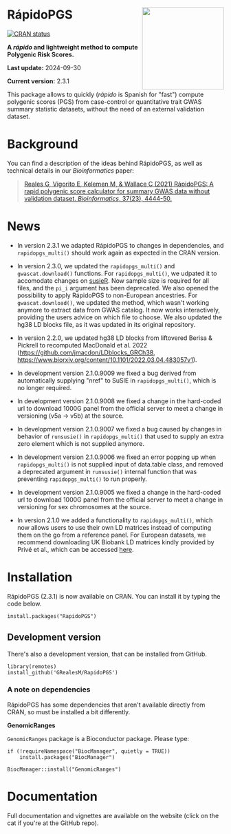 # RápidoPGS <a href='https://grealesm.github.io/RapidoPGS/'><img src='man/figures/logo.png' align="right" height="190.5" /></a>

<!-- badges: start -->

[![CRAN
status](https://www.r-pkg.org/badges/version/RapidoPGS)](https://cran.r-project.org/package=RapidoPGS)
<!-- badges: end -->

**A *rápido* and lightweight method to compute Polygenic Risk Scores.**

**Last update:** 2024-09-30

**Current version:** 2.3.1

This package allows to quickly (*rápido* is Spanish for "fast") compute polygenic scores (PGS) from case-control or quantitative trait GWAS summary statistic datasets, without the need of an external validation dataset.

# Background

You can find a description of the ideas behind RápidoPGS, as well as technical details in our *Bioinformatics* paper:

> [Reales G, Vigorito E, Kelemen M, & Wallace C (2021) RápidoPGS: A rapid polygenic score calculator for summary GWAS data without validation dataset. *Bioinformatics*, 37(23), 4444-50.](https://doi.org/10.1093/bioinformatics/btab456)

# News

* In version 2.3.1 we adapted RápidoPGS to changes in dependencies, and `rapidopgs_multi()` should work again as expected in the CRAN version.

* In version 2.3.0, we updated the `rapidopgs_multi()` and `gwascat.download()` functions. For  `rapidopgs_multi()`, we udpated it to accomodate changes on [susieR](https://github.com/stephenslab/susieR). Now sample size is required for all files, and the `pi_i` argument has been deprecated. We also opened the possibility to apply RápidoPGS to non-European ancestries. For `gwascat.download()`, we updated the method, which wasn't working anymore to extract data from GWAS catalog. It now works interactively, providing the users advice on which file to choose. We also updated the hg38 LD blocks file, as it was updated in its original repository.
* In version 2.2.0, we updated hg38 LD blocks from liftovered Berisa & Pickrell to recomputed MacDonald et al. 2022 (https://github.com/jmacdon/LDblocks_GRCh38, https://www.biorxiv.org/content/10.1101/2022.03.04.483057v1).
* In development version 2.1.0.9009 we fixed a bug derived from automatically supplying "nref" to SuSIE in `rapidopgs_multi()`, which is no longer required.
* In development version 2.1.0.9008 we fixed a change in the hard-coded url to download 1000G panel from the official server to meet a change in versioning (v5a -> v5b) at the source.
* In development version 2.1.0.9007 we fixed a bug caused by changes in behavior of `runsusie()` in `rapidopgs_multi()` that used to supply an extra zero element which is not supplied anymore.
* In development version 2.1.0.9006 we fixed an error popping up when `rapidopgs_multi()` is not supplied input of data.table class, and removed a deprecated argument in `runsusie()` internal function that was preventing `rapidopgs_multi()` to run properly.
* In development version 2.1.0.9005 we fixed a change in the hard-coded url to download 1000G panel from the official server to meet a change in versioning for sex chromosomes at the source.
* In version 2.1.0 we added a functionality to `rapidopgs_multi()`, which now allows users to use their own LD matrices instead of computing them on the go from a reference panel. For European datasets, we recommend downloading UK Biobank LD matrices kindly provided by Privé et al., which can be accessed [here](https://figshare.com/articles/dataset/European_LD_reference/13034123).


# Installation

RápidoPGS (2.3.1) is now available on CRAN. You can install it by typing the code below.
```
install.packages("RapidoPGS")
```

## Development version

There's also a development version, that can be installed from GitHub.
```
library(remotes)
install_github('GRealesM/RapidoPGS')
```

### A note on dependencies

RápidoPGS has some dependencies that aren't available directly from CRAN, so must be installed a bit differently.

**GenomicRanges**

`GenomicRanges` package is a Bioconductor package. Please type:
```
if (!requireNamespace("BiocManager", quietly = TRUE))
    install.packages("BiocManager")

BiocManager::install("GenomicRanges")
```


# Documentation

Full documentation and vignettes are available on the website (click on the cat if you're at the GitHub repo).


